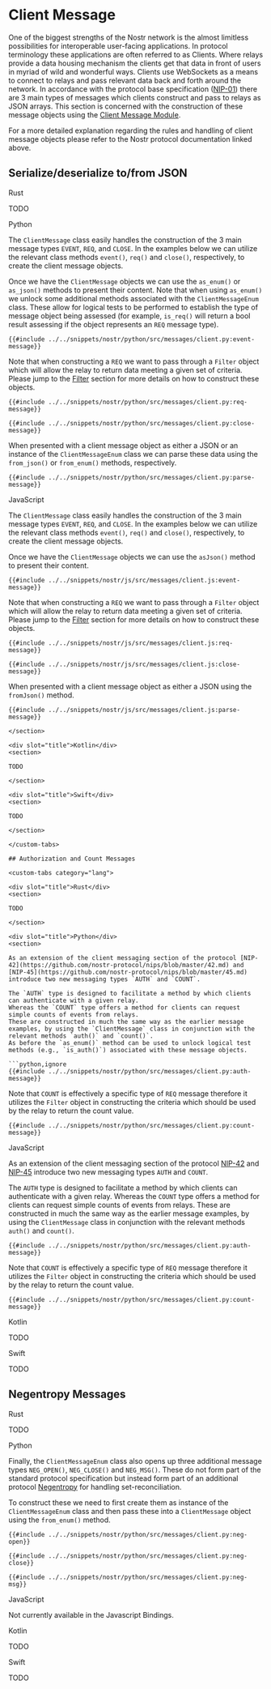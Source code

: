 # Client Message

One of the biggest strengths of the Nostr network is the almost limitless possibilities for interoperable user-facing applications. 
In protocol terminology these applications are often referred to as Clients. 
Where relays provide a data housing mechanism the clients get that data in front of users in myriad of wild and wonderful ways. 
Clients use WebSockets as a means to connect to relays and pass relevant data back and forth around the network. 
In accordance with the protocol base specification ([NIP-01](https://github.com/nostr-protocol/nips/blob/master/01.md#from-client-to-relay-sending-events-and-creating-subscriptions)) there are 3 main types of messages which clients construct and pass to relays as JSON arrays. 
This section is concerned with the construction of these message objects using the [Client Message Module](https://docs.rs/nostr/latest/nostr/message/client/index.html). 

For a more detailed explanation regarding the rules and handling of client message objects please refer to the Nostr protocol documentation linked above. 

## Serialize/deserialize to/from JSON

<custom-tabs category="lang">

<div slot="title">Rust</div>
<section>

TODO

</section>

<div slot="title">Python</div>
<section>

The `ClientMessage` class easily handles the construction of the 3 main message types `EVENT`, `REQ`, and `CLOSE`. 
In the examples below we can utilize the relevant class methods `event()`, `req()` and `close()`, respectively, to create the client message objects.

Once we have the `ClientMessage` objects we can use the `as_enum()` or `as_json()` methods to present their content. 
Note that when using `as_enum()` we unlock some additional methods associated with the `ClientMessageEnum` class. 
These allow for logical tests to be performed to establish the type of message object being assessed (for example, `is_req()` will return a bool result assessing if the object represents an `REQ` message type).  

```python,ignore
{{#include ../../snippets/nostr/python/src/messages/client.py:event-message}}
```

Note that when constructing a `REQ` we want to pass through a `Filter` object which will allow the relay to return data meeting a given set of criteria. 
Please jump to the [Filter](05_01_01-filter.md) section for more details on how to construct these objects. 

```python,ignore
{{#include ../../snippets/nostr/python/src/messages/client.py:req-message}}
```

```python,ignore
{{#include ../../snippets/nostr/python/src/messages/client.py:close-message}}
```

When presented with a client message object as either a JSON or an instance of the `ClientMessageEnum` class we can parse these data using the `from_json()` or `from_enum()` methods, respectively.

```python,ignore
{{#include ../../snippets/nostr/python/src/messages/client.py:parse-message}}
```

</section>

<div slot="title">JavaScript</div>
<section>

The `ClientMessage` class easily handles the construction of the 3 main message types `EVENT`, `REQ`, and `CLOSE`. 
In the examples below we can utilize the relevant class methods `event()`, `req()` and `close()`, respectively, to create the client message objects.

Once we have the `ClientMessage` objects we can use the `asJson()` method to present their content. 


```javascript,ignore
{{#include ../../snippets/nostr/js/src/messages/client.js:event-message}}
```

Note that when constructing a `REQ` we want to pass through a `Filter` object which will allow the relay to return data meeting a given set of criteria. 
Please jump to the [Filter](05_01_01-filter.md) section for more details on how to construct these objects. 

```javascript,ignore
{{#include ../../snippets/nostr/js/src/messages/client.js:req-message}}
```

```javascript,ignore
{{#include ../../snippets/nostr/js/src/messages/client.js:close-message}}
```

When presented with a client message object as either a JSON using the `fromJson()` method.

```javascript,ignore
{{#include ../../snippets/nostr/js/src/messages/client.js:parse-message}}

</section>

<div slot="title">Kotlin</div>
<section>

TODO

</section>

<div slot="title">Swift</div>
<section>

TODO

</section>

</custom-tabs>

## Authorization and Count Messages

<custom-tabs category="lang">

<div slot="title">Rust</div>
<section>

TODO

</section>

<div slot="title">Python</div>
<section>

As an extension of the client messaging section of the protocol [NIP-42](https://github.com/nostr-protocol/nips/blob/master/42.md) and [NIP-45](https://github.com/nostr-protocol/nips/blob/master/45.md) introduce two new messaging types `AUTH` and `COUNT`.

The `AUTH` type is designed to facilitate a method by which clients can authenticate with a given relay. 
Whereas the `COUNT` type offers a method for clients can request simple counts of events from relays. 
These are constructed in much the same way as the earlier message examples, by using the `ClientMessage` class in conjunction with the relevant methods `auth()` and `count()`. 
As before the `as_enum()` method can be used to unlock logical test methods (e.g., `is_auth()`) associated with these message objects.

```python,ignore
{{#include ../../snippets/nostr/python/src/messages/client.py:auth-message}}
```

Note that `COUNT` is effectively a specific type of `REQ` message therefore it utilizes the `Filter` object in constructing the criteria which should be used by the relay to return the count value.

```python,ignore
{{#include ../../snippets/nostr/python/src/messages/client.py:count-message}}
```

</section>

<div slot="title">JavaScript</div>
<section>

As an extension of the client messaging section of the protocol [NIP-42](https://github.com/nostr-protocol/nips/blob/master/42.md) and [NIP-45](https://github.com/nostr-protocol/nips/blob/master/45.md) introduce two new messaging types `AUTH` and `COUNT`.

The `AUTH` type is designed to facilitate a method by which clients can authenticate with a given relay. 
Whereas the `COUNT` type offers a method for clients can request simple counts of events from relays. 
These are constructed in much the same way as the earlier message examples, by using the `ClientMessage` class in conjunction with the relevant methods `auth()` and `count()`. 

```python,ignore
{{#include ../../snippets/nostr/python/src/messages/client.py:auth-message}}
```

Note that `COUNT` is effectively a specific type of `REQ` message therefore it utilizes the `Filter` object in constructing the criteria which should be used by the relay to return the count value.

```python,ignore
{{#include ../../snippets/nostr/python/src/messages/client.py:count-message}}
```

</section>

<div slot="title">Kotlin</div>
<section>

TODO

</section>

<div slot="title">Swift</div>
<section>

TODO

</section>

</custom-tabs>

## Negentropy Messages

<custom-tabs category="lang">

<div slot="title">Rust</div>
<section>

TODO

</section>

<div slot="title">Python</div>
<section>

Finally, the `ClientMessageEnum` class also opens up three additional message types `NEG_OPEN()`, `NEG_CLOSE()` and `NEG_MSG()`. 
These do not form part of the standard protocol specification but instead form part of an additional protocol [Negentropy](https://github.com/hoytech/negentropy) for handling set-reconciliation.

To construct these we need to first create them as instance of the `ClientMessageEnum` class and then pass these into a `ClientMessage` object using the `from_enum()` method.

```python,ignore
{{#include ../../snippets/nostr/python/src/messages/client.py:neg-open}}
```

```python,ignore
{{#include ../../snippets/nostr/python/src/messages/client.py:neg-close}}
```

```python,ignore
{{#include ../../snippets/nostr/python/src/messages/client.py:neg-msg}}
```

</section>

<div slot="title">JavaScript</div>
<section>

Not currently available in the Javascript Bindings.

</section>

<div slot="title">Kotlin</div>
<section>

TODO

</section>

<div slot="title">Swift</div>
<section>

TODO

</section>
</custom-tabs>

